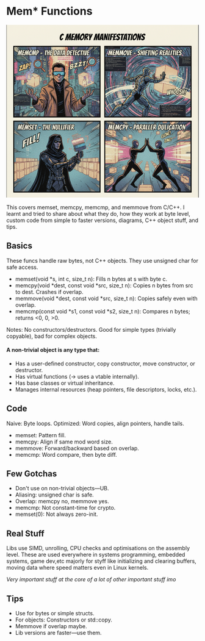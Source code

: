 # Mem* Functions

![Mem Functions](memfuncs.png)

This covers memset, memcpy, memcmp, and memmove from C/C++. I learnt and tried to share about what they do, how they work at byte level, custom code from simple to faster versions, diagrams, C++ object stuff, and tips.

## Basics
These funcs handle raw bytes, not C++ objects. They use unsigned char for safe access.

- memset(void *s, int c, size_t n): Fills n bytes at s with byte c.
- memcpy(void *dest, const void *src, size_t n): Copies n bytes from src to dest. Crashes if overlap.
- memmove(void *dest, const void *src, size_t n): Copies safely even with overlap.
- memcmp(const void *s1, const void *s2, size_t n): Compares n bytes; returns <0, 0, >0.

Notes: No constructors/destructors. Good for simple types (trivially copyable), bad for complex objects.

#### A non-trivial object is any type that:

 - Has a user-defined constructor, copy constructor, move constructor, or destructor.
 - Has virtual functions (→ uses a vtable internally).
 - Has base classes or virtual inheritance.
 - Manages internal resources (heap pointers, file descriptors, locks, etc.).

## Code
Naive: Byte loops.
Optimized: Word copies, align pointers, handle tails.
- memset: Pattern fill.
- memcpy: Align if same mod word size.
- memmove: Forward/backward based on overlap.
- memcmp: Word compare, then byte diff.

## Few Gotchas
- Don't use on non-trivial objects—UB.
- Aliasing: unsigned char is safe.
- Overlap: memcpy no, memmove yes.
- memcmp: Not constant-time for crypto.
- memset(0): Not always zero-init.

## Real Stuff
Libs use SIMD, unrolling, CPU checks and optimisations on the assembly level. 
These are used everywhere in systems programming, embedded systems, game dev,etc majorly for styff like initializing and clearing buffers, moving data where speed matters even in Linux kernels. 

*Very important stuff at the core of a lot of other important stuff imo*

## Tips
- Use for bytes or simple structs.
- For objects: Constructors or std::copy.
- Memmove if overlap maybe.
- Lib versions are faster—use them.

